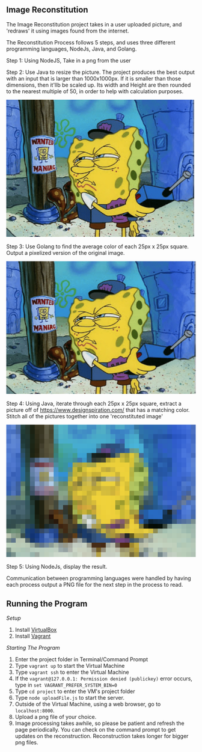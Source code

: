 ## Image Reconstitution

The Image Reconstitution project takes in a user uploaded picture, and 'redraws' it using images found from the internet.

The Reconstitution Process follows 5 steps, and uses three different programming languages, NodeJs, Java, and Golang.

Step 1: Using NodeJS, Take in a png from the user 

Step 2: Use Java to resize the picture. The project produces the best output with an input that is larger than 1000x1000px. If it is smaller than those dimensions, then it'llb be scaled up. Its width and Height are then rounded to the nearest multiple of 50, in order to help with calculation purposes.

![ResizedImage](readmeFiles/image2a.png)

Step 3: Use Golang to find the average color of each 25px x 25px square. Output a pixelized version of the original image.

![PixelizedImage](readmeFiles/image2b.png)

Step 4: Using Java, iterate through each 25px x 25px square, extract a picture off of https://www.designspiration.com/ that has a matching color. Stitch all of the pictures together into one 'reconstituted image'

![ReconstitutedImage](readmeFiles/image2c.png)

Step 5: Using NodeJs, display the result.

Communication between programming languages were handled by having each process output a PNG file for the next step in the process to read.

## Running the Program
*Setup*
1. Install [VirtualBox](https://www.virtualbox.org/)
2. Install [Vagrant](https://www.vagrantup.com/)

*Starting The Program*
1. Enter the project folder in Terminal/Command Prompt
2. Type `vagrant up` to start the Virtual Machine
3. Type `vagrant ssh` to enter the Virtual Machine
 1. If the `vagrant@127.0.0.1: Permission denied (publickey)` error occurs, type in `set VAGRANT_PREFER_SYSTEM_BIN=0`
4. Type `cd project` to enter the VM's project folder 
5. Type `node uploadFile.js` to start the server.
6. Outside of the Virtual Machine, using a web browser, go to `localhost:8000`.
7. Upload a png file of your choice.
8. Image processing takes awhile, so please be patient and refresh the page periodically. You can check on the command prompt to get updates on the reconstruction. Reconstruction takes longer for bigger png files.

